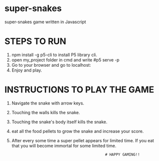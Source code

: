 # super-snakes
super-snakes game written in Javascript

# STEPS TO RUN

1) npm install -g p5-cli to install P5 library cli.
2) open my_project folder in cmd and write #p5 serve -p <portNo>
3) Go to your browser and go to localhost:<portNo>
4) Enjoy and play.
  
# INSTRUCTIONS TO PLAY THE GAME

1) Navigate the snake with arrow keys.
2) Touching the walls kills the snake.
3) Touching the snake's body itself kills the snake.
4) eat all the food pellets to grow the snake and increase your score.
5) After every some time a super pellet appears for limited time. If you eat that you will become immortal for some limited time.

                                                  # HAPPY GAMING!!
